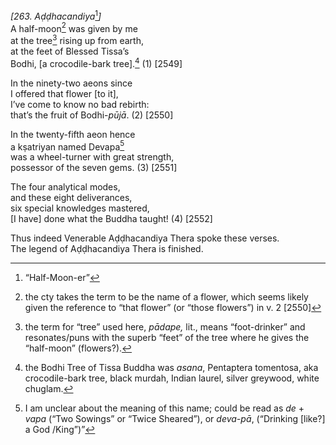 *\[263. Aḍḍhacandiya*[^1]*\]*  
A half-moon[^2] was given by me  
at the tree[^3] rising up from earth,  
at the feet of Blessed Tissa’s  
Bodhi, \[a crocodile-bark tree\].[^4] (1) \[2549\]

In the ninety-two aeons since  
I offered that flower \[to it\],  
I’ve come to know no bad rebirth:  
that’s the fruit of Bodhi-*pūjā*. (2) \[2550\]

In the twenty-fifth aeon hence  
a kṣatriyan named Devapa[^5]  
was a wheel-turner with great strength,  
possessor of the seven gems. (3) \[2551\]

The four analytical modes,  
and these eight deliverances,  
six special knowledges mastered,  
\[I have\] done what the Buddha taught! (4) \[2552\]

Thus indeed Venerable Aḍḍhacandiya Thera spoke these verses.  
The legend of Aḍḍhacandiya Thera is finished.

[^1]: “Half-Moon-er”

[^2]: the cty takes the term to be the name of a flower, which seems likely given the reference to “that flower” (or “those flowers”) in v. 2 \[2550\]

[^3]: the term for “tree” used here, *pādape,* lit., means “foot-drinker” and resonates/puns with the superb “feet” of the tree where he gives the “half-moon” (flowers?).

[^4]: the Bodhi Tree of Tissa Buddha was *asana*, Pentaptera tomentosa, aka crocodile-bark tree, black murdah, Indian laurel, silver greywood, white chuglam.

[^5]: I am unclear about the meaning of this name; could be read as *de* + *vapa* (“Two Sowings” or “Twice Sheared”), or *deva-pā*, (“Drinking \[like?\] a God /King”)”

